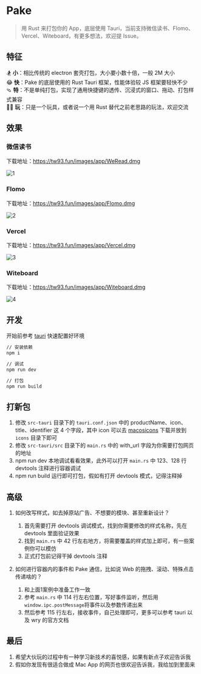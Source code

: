 # Pake

> 用 Rust 来打包你的 App，底层使用 Tauri，当前支持微信读书、Flomo、Vercel、Witeboard，有更多想法，欢迎提 Issue。

## 特征

🏂 **小**：相比传统的 electron 套壳打包，大小要小数十倍，一般 2M 大小  
😂 **快**：Pake 的底层使用的 Rust Tauri 框架，性能体验较 JS 框架要轻快不少  
🩴 **特**：不是单纯打包，实现了通用快捷键的透传、沉浸式的窗口、拖动、打包样式兼容  
🤱🏻 **玩**：只是一个玩具，或者说一个用 Rust 替代之前老思路的玩法，欢迎交流  

## 效果

### 微信读书

下载地址：<https://tw93.fun/images/app/WeRead.dmg>

![1](https://cdn.fliggy.com/upic/ffUmdj.png)

### Flomo

下载地址：<https://tw93.fun/images/app/Flomo.dmg>

![2](https://cdn.fliggy.com/upic/B49SAc.png)

### Vercel

下载地址：<https://tw93.fun/images/app/Vercel.dmg>

![3](https://cdn.fliggy.com/upic/CPVRnY.png)

### Witeboard

下载地址：<https://tw93.fun/images/app/Witeboard.dmg>

![4](https://gw.alipayobjects.com/zos/k/mq/SCR-20221016-uv9.png)

## 开发

开始前参考 [tauri](https://tauri.app/v1/guides/getting-started/prerequisites#setting-up-macos) 快速配置好环境

```sh
// 安装依赖
npm i

// 调试
npm run dev

// 打包
npm run build
```

## 打新包

1. 修改 `src-tauri` 目录下的 `tauri.conf.json` 中的 productName、icon、title、identifier 这 4 个字段，其中 icon 可以去 [macosicons](https://macosicons.com/#/) 下载并放到 `icons` 目录下即可
2. 修改 `src-tauri/src` 目录下的 `main.rs` 中的 with_url 字段为你需要打包网页的地址
3. npm run dev 本地调试看看效果，此外可以打开 `main.rs` 中 123、128 行 devtools 注释进行容器调试
4. npm run build 运行即可打包，假如有打开 devtools 模式，记得注释掉

## 高级

1. 如何改写样式，如去掉原站广告、不想要的模块、甚至重新设计？
   1. 首先需要打开 devtools 调试模式，找到你需要修改的样式名称，先在 devtools 里面验证效果
   2. 找到 `main.rs` 中 42 行左右地方，将需要覆盖的样式加上即可，有一些案例你可以模仿
   3. 正式打包前记得干掉 devtools 注释

2. 如何进行容器内的事件和 Pake 通信，比如说 Web 的拖拽、滚动、特殊点击传递啥的？
   1. 和上面1案例中准备工作一致
   2. 参考 `main.rs` 中 114 行左右位置，写好事件监听，然后用 `window.ipc.postMessage`将事件以及参数传递出来
   3. 然后参考 115 行左右，接收事件，自己处理即可，更多可以参考 tauri 以及 wry 的官方文档

## 最后

1. 希望大伙玩的过程中有一种学习新技术的喜悦感，如果有新点子欢迎告诉我
2. 假如你发现有很适合做成 Mac App 的网页也很欢迎告诉我，我给加到里面来
